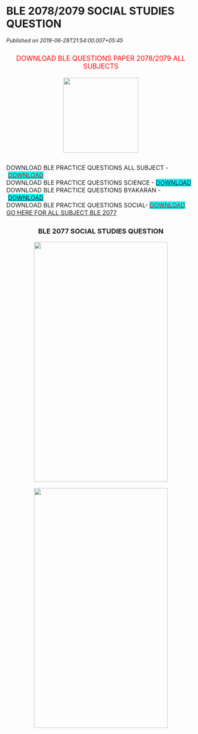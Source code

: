 # BLE 2078/2079 SOCIAL STUDIES QUESTION

*Published on 2019-06-28T21:54:00.007+05:45*

<h2 style="clear: both; text-align: center;">
<span style="font-size: large;"><div style="font-size: medium; font-weight: 400;">
<span style="color: red; font-size: large;">DOWNLOAD BLE QUESTIONS PAPER 2078/2079 ALL SUBJECTS</span></div>
<div style="font-size: medium; font-weight: 400;">
<br /></div>
<div style="font-size: medium; font-weight: 400;">
<span style="color: red; font-size: large;"><a href="https://drive.google.com/file/d/17gWdKX8jOrq6H2tp1WbtJOvxELCoHB0y/view?usp=sharing" target="_blank"><img border="0" data-original-height="256" data-original-width="256" height="200" src="https://blogger.googleusercontent.com/img/b/R29vZ2xl/AVvXsEj_zvoG_n9LukAXDghNN4lqok6OkuK3vClO_GfXFDtlJtieWyfdzj8Umi3kflGbcpICyvrtK3O6npiiT4qnot8-UXgZojkXFWmowhtTJov2gYWPFIR0Ycjyo3zmNT7e8zSsoApOlRx0o6g/s200/Blue+Download+Folder.ico" width="200" /></a></span></div><div style="font-size: medium; font-weight: 400; text-align: left;"></div>
</span></h2><h2 style="clear: both; text-align: center;"><span style="font-size: large;"><div style="font-size: medium; font-weight: 400; text-align: left;">DOWNLOAD BLE PRACTICE QUESTIONS ALL SUBJECT - <a href="https://nepaliessaybook.blogspot.com/2019/06/ble-2076-practice-questions.html" target="_blank"><span style="background-color: #01ffff; color: red;">DOWNLOAD</span></a></div><div style="font-size: medium; font-weight: 400; text-align: left;">DOWNLOAD BLE PRACTICE QUESTIONS SCIENCE - <span style="background-color: #01ffff; color: red;"><a href="https://nepaliessaybook.blogspot.com/2019/06/ble-2075-science-question-class-8.html" target="_blank">DOWNLOAD</a></span></div><div style="font-size: medium; font-weight: 400; text-align: left;">DOWNLOAD BLE PRACTICE QUESTIONS BYAKARAN - <span style="background-color: #01ffff; color: red;"><a href="https://nepaliessaybook.blogspot.com/2019/03/download-nepali-byakaran-practice.html" target="_blank">DOWNLOAD</a></span></div><div style="font-size: medium; font-weight: 400; text-align: left;">DOWNLOAD BLE PRACTICE QUESTIONS SOCIAL- <a href="https://nepaliessaybook.blogspot.com/2019/06/ble-2075-social-studies-question.html" target="_blank"><span style="background-color: #01ffff; color: red;">DOWNLOAD</span></a></div><div style="font-size: medium; font-weight: 400; text-align: left;"><a href="https://nepaliessaybook.blogspot.com/search/label/BLE%20PRACTICE%202076" target="_blank">GO HERE FOR ALL SUBJECT BLE 2077</a></div></span></h2>
<h2 style="clear: both; text-align: center;">
<span style="font-size: large;">BLE 2077 SOCIAL STUDIES QUESTION</span></h2>
<div class="separator" style="clear: both; text-align: center;">
<a href="https://blogger.googleusercontent.com/img/b/R29vZ2xl/AVvXsEjVJuvFTmTxnKfiUNMBFeDET9q593Mm22OHnWPruD49YUZnnLpZT8KGuKBGiboMkDLN5lVvmE6pPZIryoB3ppYPGfsV9bV7CCKu9j2kPnT52FaEpHbGNE7x8i5o5SB3cMX1n8C4RPaLt20/s1600/Social+2075.jpg" style="margin-left: 1em; margin-right: 1em;"><img border="0" data-original-height="1600" data-original-width="894" height="640" src="https://blogger.googleusercontent.com/img/b/R29vZ2xl/AVvXsEjVJuvFTmTxnKfiUNMBFeDET9q593Mm22OHnWPruD49YUZnnLpZT8KGuKBGiboMkDLN5lVvmE6pPZIryoB3ppYPGfsV9bV7CCKu9j2kPnT52FaEpHbGNE7x8i5o5SB3cMX1n8C4RPaLt20/s640/Social+2075.jpg" width="356" /></a></div>
<br />
<div class="separator" style="clear: both; text-align: center;">
<a href="https://blogger.googleusercontent.com/img/b/R29vZ2xl/AVvXsEgRTxItRw-9tb8KcxNBneQzLFUvKDjRpF04zeIPNvOwuRwJHVj5u96LDLrNkSYHGTVUjBbiqqQ8EDATpOCo3LBLi-5xii6Rjvw-AFJjLRQ1P0MXqBnhh9AblHarhRdZfbrsbaljK0ZsMys/s1600/Social+20752.jpg" style="margin-left: 1em; margin-right: 1em;"><img border="0" data-original-height="1600" data-original-width="894" height="640" src="https://blogger.googleusercontent.com/img/b/R29vZ2xl/AVvXsEgRTxItRw-9tb8KcxNBneQzLFUvKDjRpF04zeIPNvOwuRwJHVj5u96LDLrNkSYHGTVUjBbiqqQ8EDATpOCo3LBLi-5xii6Rjvw-AFJjLRQ1P0MXqBnhh9AblHarhRdZfbrsbaljK0ZsMys/s640/Social+20752.jpg" width="356" /></a></div><div class="separator" style="clear: both; text-align: center;"><br /></div>
